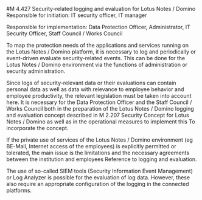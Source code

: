 #M 4.427 Security-related logging and evaluation for Lotus Notes / Domino
Responsible for initiation: IT security officer, IT manager

Responsible for implementation: Data Protection Officer, Administrator, IT Security Officer, Staff Council / Works Council

To map the protection needs of the applications and services running on the Lotus Notes / Domino platform, it is necessary to log and periodically or event-driven evaluate security-related events. This can be done for the Lotus Notes / Domino environment via the functions of administration or security administration.

Since logs of security-relevant data or their evaluations can contain personal data as well as data with relevance to employee behavior and employee productivity, the relevant legislation must be taken into account here. It is necessary for the Data Protection Officer and the Staff Council / Works Council both in the preparation of the Lotus Notes / Domino logging and evaluation concept described in M 2.207 Security Concept for Lotus Notes / Domino as well as in the operational measures to implement this To incorporate the concept.

If the private use of services of the Lotus Notes / Domino environment (eg BE-Mail, Internet access of the employees) is explicitly permitted or tolerated, the main issue is the limitations and the necessary agreements between the institution and employees Reference to logging and evaluation.

The use of so-called SIEM tools (Security Information Event Management) or Log Analyzer is possible for the evaluation of log data. However, these also require an appropriate configuration of the logging in the connected platforms.



